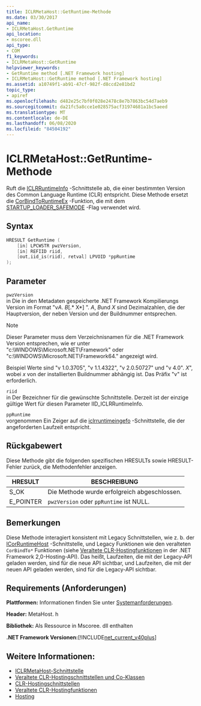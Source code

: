 ```yaml
---
title: ICLRMetaHost::GetRuntime-Methode
ms.date: 03/30/2017
api_name:
- ICLRMetaHost.GetRuntime
api_location:
- mscoree.dll
api_type:
- COM
f1_keywords:
- ICLRMetaHost::GetRuntime
helpviewer_keywords:
- GetRuntime method [.NET Framework hosting]
- ICLRMetaHost::GetRuntime method [.NET Framework hosting]
ms.assetid: a10749f1-ab91-47cf-982f-d8ccd2e81bd2
topic_type:
- apiref
ms.openlocfilehash: d482e25c7bf0f028e2478c8e7b7863bc54d7aeb9
ms.sourcegitcommit: da21fc5a8cce1e028575acf31974681a1bc5aeed
ms.translationtype: MT
ms.contentlocale: de-DE
ms.lasthandoff: 06/08/2020
ms.locfileid: "84504192"
---
```

# <a name="iclrmetahostgetruntime-method"></a>ICLRMetaHost::GetRuntime-Methode
Ruft die [ICLRRuntimeInfo](iclrruntimeinfo-interface.md) -Schnittstelle ab, die einer bestimmten Version des Common Language Runtime (CLR) entspricht. Diese Methode ersetzt die [CorBindToRuntimeEx](corbindtoruntimeex-function.md) -Funktion, die mit dem [STARTUP_LOADER_SAFEMODE](startup-flags-enumeration.md) -Flag verwendet wird.  
  
## <a name="syntax"></a>Syntax  
  
```cpp  
HRESULT GetRuntime (  
    [in] LPCWSTR pwzVersion,  
    [in] REFIID riid,  
    [out,iid_is(riid), retval] LPVOID *ppRuntime  
);  
```  
  
## <a name="parameters"></a>Parameter  
 `pwzVersion`  
 in Die in den Metadaten gespeicherte .NET Framework Kompilierungs Version im Format "v*A*. *B*[.* X*] ". *A*, *B*und *X* sind Dezimalzahlen, die der Hauptversion, der neben Version und der Buildnummer entsprechen.  
  
> [!NOTE]
> Dieser Parameter muss dem Verzeichnisnamen für die .NET Framework Version entsprechen, wie er unter "c:\WINDOWS\Microsoft.NET\Framework" oder "c:\WINDOWS\Microsoft.NET\Framework64." angezeigt wird.  
  
 Beispiel Werte sind "v 1.0.3705", "v 1.1.4322", "v 2.0.50727" und "v 4.0". *X*", wobei *x* von der installierten Buildnummer abhängig ist. Das Präfix "v" ist erforderlich.  
  
 `riid`  
 in Der Bezeichner für die gewünschte Schnittstelle. Derzeit ist der einzige gültige Wert für diesen Parameter IID_ICLRRuntimeInfo.  
  
 `ppRuntime`  
 vorgenommen Ein Zeiger auf die [iclrruntimeingefo](iclrruntimeinfo-interface.md) -Schnittstelle, die der angeforderten Laufzeit entspricht.  
  
## <a name="return-value"></a>Rückgabewert  
 Diese Methode gibt die folgenden spezifischen HRESULTs sowie HRESULT-Fehler zurück, die Methodenfehler anzeigen.  
  
|HRESULT|BESCHREIBUNG|  
|-------------|-----------------|  
|S_OK|Die Methode wurde erfolgreich abgeschlossen.|  
|E_POINTER|`pwzVersion` oder `ppRuntime` ist NULL.|  
  
## <a name="remarks"></a>Bemerkungen  
 Diese Methode interagiert konsistent mit Legacy Schnittstellen, wie z. b. der [ICorRuntimeHost](icorruntimehost-interface.md) -Schnittstelle, und Legacy Funktionen wie den veralteten `CorBindTo*` Funktionen (siehe [Veraltete CLR-Hostingfunktionen](deprecated-clr-hosting-functions.md) in der .NET Framework 2,0-Hosting-API). Das heißt, Laufzeiten, die mit der Legacy-API geladen werden, sind für die neue API sichtbar, und Laufzeiten, die mit der neuen API geladen werden, sind für die Legacy-API sichtbar.  
  
## <a name="requirements"></a>Requirements (Anforderungen)  
 **Plattformen:** Informationen finden Sie unter [Systemanforderungen](../../get-started/system-requirements.md).  
  
 **Header:** MetaHost. h  
  
 **Bibliothek:** Als Ressource in Mscoree. dll enthalten  
  
 **.NET Framework Versionen:**[!INCLUDE[net_current_v40plus](../../../../includes/net-current-v40plus-md.md)]  
  
## <a name="see-also"></a>Weitere Informationen:

- [ICLRMetaHost-Schnittstelle](iclrmetahost-interface.md)
- [Veraltete CLR-Hostingschnittstellen und Co-Klassen](deprecated-clr-hosting-interfaces-and-coclasses.md)
- [CLR-Hostingschnittstellen](clr-hosting-interfaces.md)
- [Veraltete CLR-Hostingfunktionen](deprecated-clr-hosting-functions.md)
- [Hosting](index.md)
